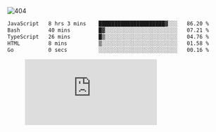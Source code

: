 ![404](https://user-images.githubusercontent.com/378023/89412096-6f759d80-d761-11ea-8c57-84b30ef3f2b1.png)
<!--START_SECTION:waka-->

```txt
JavaScript   8 hrs 3 mins    █████████████████████▓░░░   86.20 %
Bash         40 mins         █▓░░░░░░░░░░░░░░░░░░░░░░░   07.21 %
TypeScript   26 mins         █▒░░░░░░░░░░░░░░░░░░░░░░░   04.76 %
HTML         8 mins          ▒░░░░░░░░░░░░░░░░░░░░░░░░   01.58 %
Go           0 secs          ░░░░░░░░░░░░░░░░░░░░░░░░░   00.16 %
```

<!--END_SECTION:waka-->
<figure><embed src="https://wakatime.com/share/@018b853e-267a-435d-a858-33e2b098b9d7/f3c3aa68-553a-4373-a9f9-2d456f62f780.svg"></embed></figure>
